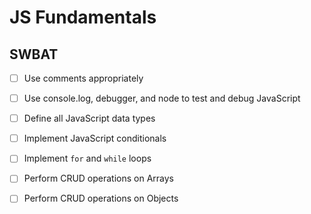 # JS Fundamentals

## SWBAT

- [ ] Use comments appropriately
- [ ] Use console.log, debugger, and node to test and debug JavaScript
- [ ] Define all JavaScript data types
- [ ] Implement JavaScript conditionals
- [ ] Implement `for` and `while` loops
- [ ] Perform CRUD operations on Arrays
- [ ] Perform CRUD operations on Objects


